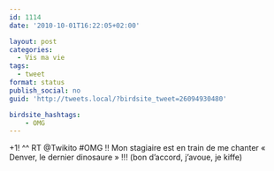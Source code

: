 ```yaml
---
id: 1114
date: '2010-10-01T16:22:05+02:00'

layout: post
categories:
  - Vis ma vie
tags:
  - tweet
format: status
publish_social: no
guid: 'http://tweets.local/?birdsite_tweet=26094930480'

birdsite_hashtags:
    - OMG
---
```


+1! ^^ RT @Twikito #OMG !! Mon stagiaire est en train de me chanter « Denver, le dernier dinosaure » !!! (bon d’accord, j’avoue, je kiffe)